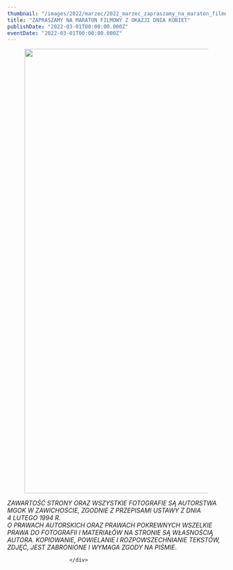 ```yaml
---
thumbnail: "/images/2022/marzec/2022_marzec_zapraszamy_na_maraton_filmowy_z_okazji_dnia_kobiet_2022_03_zapraszamy_na_maraton_filmowy_z_okazji_dnia_kobiet_PL1-2-724x1024.jpg"
title: "ZAPRASZAMY NA MARATON FILMOWY Z OKAZJI DNIA KOBIET"
publishDate: "2022-03-01T00:00:00.000Z"
eventDate: "2022-03-01T00:00:00.000Z"
---
```


<div class="entry-content">
							
							
<figure class="wp-block-image size-large"><a href="http://mgok-zawichost.pl/wp-content/uploads/2022/03/PL1-2.jpg"><img fetchpriority="high" decoding="async" width="724" height="1024" src="/images/2022/marzec/2022_marzec_zapraszamy_na_maraton_filmowy_z_okazji_dnia_kobiet_2022_03_zapraszamy_na_maraton_filmowy_z_okazji_dnia_kobiet_PL1-2-724x1024.jpg" alt="" class="wp-image-8507" srcset="/images/2022/marzec/2022_marzec_zapraszamy_na_maraton_filmowy_z_okazji_dnia_kobiet_2022_03_zapraszamy_na_maraton_filmowy_z_okazji_dnia_kobiet_PL1-2-724x1024.jpg 724w, /images/2022/marzec/PL1-2-212x300.jpg 212w, /images/2022/marzec/PL1-2-768x1086.jpg 768w, /images/2022/marzec/PL1-2.jpg 800w" sizes="(max-width: 724px) 100vw, 724px"></a></figure>



<p><em>ZAWARTOŚĆ STRONY ORAZ WSZYSTKIE FOTOGRAFIE SĄ AUTORSTWA MGOK W ZAWICHOŚCIE, ZGODNIE Z PRZEPISAMI USTAWY Z DNIA&nbsp;</em><br><em>4 LUTEGO 1994 R.<br>O PRAWACH AUTORSKICH ORAZ PRAWACH POKREWNYCH WSZELKIE PRAWA DO FOTOGRAFII I MATERIAŁÓW NA STRONIE SĄ WŁASNOŚCIĄ AUTORA. KOPIOWANIE, POWIELANIE I ROZPOWSZECHNIANIE TEKSTÓW, ZDJĘĆ, JEST ZABRONIONE I WYMAGA ZGODY NA PIŚMIE</em>.</p>
						
						</div>
